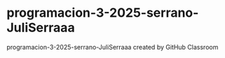 # programacion-3-2025-serrano-JuliSerraaa
programacion-3-2025-serrano-JuliSerraaa created by GitHub Classroom
